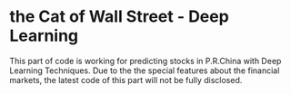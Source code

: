 # the Cat of Wall Street - Deep Learning
This part of code is working for predicting stocks in P.R.China with Deep Learning Techniques. Due to the the special features about the financial markets, the latest code of this part will not be fully disclosed.
